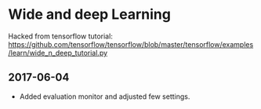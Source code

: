 # Wide and deep Learning


Hacked from tensorflow tutorial:
https://github.com/tensorflow/tensorflow/blob/master/tensorflow/examples/learn/wide_n_deep_tutorial.py


##  2017-06-04
* Added evaluation monitor and adjusted few settings.
